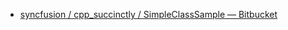 - [syncfusion / cpp_succinctly / SimpleClassSample — Bitbucket](https://bitbucket.org/syncfusion/cpp_succinctly/src/master/SimpleClassSample/)
